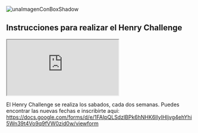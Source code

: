 ![unaImagenConBoxShadow](../_src/assets/logo.png)

<!--# ANALYTICS:-->
<!-- Google tag (gtag.js) -->
<script async src="https://www.googletagmanager.com/gtag/js?id=UA-161500899-4"></script>
<script>
  window.dataLayer = window.dataLayer || [];
  function gtag(){dataLayer.push(arguments);}
  gtag('js', new Date());
  gtag('config', 'UA-161500899-4');
</script>
<!-- Google tag (gtag.js) -->
<script async src="https://www.googletagmanager.com/gtag/js?id=G-8SYLF16RD1"></script>
<script>
  window.dataLayer = window.dataLayer || [];
  function gtag(){dataLayer.push(arguments);}
  gtag('js', new Date());
  gtag('config', 'G-8SYLF16RD1');
</script>

<!--# GOOGLE TAG MANAGER-->
<!--# HEAD-->
<!-- Google Tag Manager -->
<script>(function(w,d,s,l,i){w[l]=w[l]||[];w[l].push({'gtm.start':
new Date().getTime(),event:'gtm.js'});var f=d.getElementsByTagName(s)[0],
j=d.createElement(s),dl=l!='dataLayer'?'&l='+l:'';j.async=true;j.src=
'https://www.googletagmanager.com/gtm.js?id='+i+dl;f.parentNode.insertBefore(j,f);
})(window,document,'script','dataLayer','GTM-5Z2JFWV');
</script>
<!-- End Google Tag Manager -->
<!--# BODY-->
<!-- Google Tag Manager (noscript) -->
<noscript>
  <iframe src="https://www.googletagmanager.com/ns.html?id=GTM-5Z2JFWV"
    height="0" width="0" style="display:none;visibility:hidden">
  </iframe>
</noscript>
<!-- End Google Tag Manager (noscript) -->

## Instrucciones para realizar el Henry Challenge


<div class="iframeContainer">
  <iframe src="https://player.vimeo.com/video/733965021?h=a3ca22b336" allow="autoplay; fullscreen" allowfullscreen></iframe>
</div>

El Henry Challenge se realiza los sabados, cada dos semanas. 
Puedes encontrar las nuevas fechas e inscribirte aqui: https://docs.google.com/forms/d/e/1FAIpQLSdzlBPk6hNHK6IlyIHIjvg4ehYhi5Wn39t4Vo9q9fVW0zid0w/viewform
